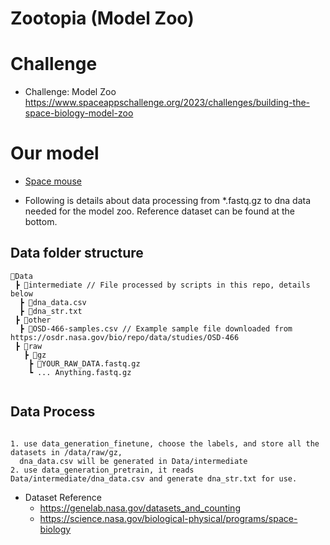 # Zootopia (Model Zoo)

# Challenge
  - Challenge: Model Zoo
    https://www.spaceappschallenge.org/2023/challenges/building-the-space-biology-model-zoo

# Our model
  + [Space mouse](https://drive.google.com/file/d/1whPLN43rjUPgN1GDoUAqkWY8IbISKB6Y/view?usp=sharing)

- Following is details about data processing from *.fastq.gz to dna data needed for the model zoo. Reference dataset can be found at the bottom.
## Data folder structure
```
📂Data
 ┣ 📂intermediate // File processed by scripts in this repo, details below
  ┣ 📜dna_data.csv
  ┣ 📜dna_str.txt
 ┣ 📂other
  ┣ 📜OSD-466-samples.csv // Example sample file downloaded from https://osdr.nasa.gov/bio/repo/data/studies/OSD-466
 ┣ 📂raw
   ┣ 📂gz
    ┣ 📜YOUR_RAW_DATA.fastq.gz 
    ┗ ... Anything.fastq.gz
    
```

## Data Process
```

1. use data_generation_finetune, choose the labels, and store all the datasets in /data/raw/gz,
  dna_data.csv will be generated in Data/intermediate
2. use data_generation_pretrain, it reads Data/intermediate/dna_data.csv and generate dna_str.txt for use.

```


  - Dataset Reference
    - https://genelab.nasa.gov/datasets_and_counting
    - https://science.nasa.gov/biological-physical/programs/space-biology
